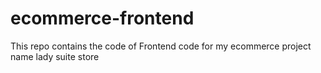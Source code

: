 # ecommerce-frontend
This repo contains the code of Frontend code for my ecommerce project name lady suite store
